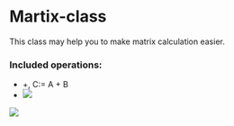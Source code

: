 # Martix-class

This class may help you to make matrix calculation easier.

### Included operations:

- +, C:= A + B
- <img src="https://latex.codecogs.com/gif.latex?A\cdot\lambda%:A\in%Mat_{m\times%n}" /> 


<img src="https://latex.codecogs.com/gif.latex?C:=A+B,\;A,B,C\in%20Mat_{m\times%20n}" /> 
